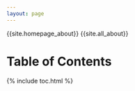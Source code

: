 ```yaml
---
layout: page
---
```

{{site.homepage_about}}
{{site.all_about}}

# Table of Contents

{% include toc.html %}
